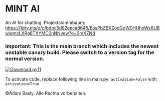 # MINT AI
An AI for chatting.
Projektstammbaum:
https://1drv.ms/o/c/bdbc5d92eeca8645/EosPbZBXZodGqW0HUhoWsKUBwigmzLXRg6TXYMC0nNNvew?e=SmXZNd
### Important: This is the main branch which includes the newest unstable canary build. Please switch to a version tag for the normal version.

[![Download py11](https://a.fsdn.com/con/app/sf-download-button)](https://sourceforge.net/projects/py11/files/latest/download)


To activate code, replace following line in main.py:
`activation=False`
with
`activation=True`

©Adam Basly. Alle Rechte vorbehalten.
